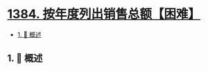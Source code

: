 # [1384. 按年度列出销售总额【困难】](https://github.com/tnotesjs/TNotes.leetcode/tree/main/notes/1384.%20%E6%8C%89%E5%B9%B4%E5%BA%A6%E5%88%97%E5%87%BA%E9%94%80%E5%94%AE%E6%80%BB%E9%A2%9D%E3%80%90%E5%9B%B0%E9%9A%BE%E3%80%91)

<!-- region:toc -->

- [1. 📝 概述](#1--概述)

<!-- endregion:toc -->

## 1. 📝 概述
